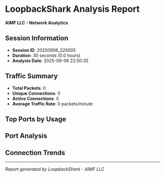 # LoopbackShark Analysis Report
**AIMF LLC - Network Analytics**

## Session Information
- **Session ID**: 20250906_225005
- **Duration**: 30 seconds (0.0 hours)
- **Analysis Date**: 2025-09-06 22:50:35

## Traffic Summary
- **Total Packets**: 0
- **Unique Connections**: 0
- **Active Connections**: 0
- **Average Traffic Rate**: 0 packets/minute

## Top Ports by Usage

## Port Analysis

## Connection Trends

---
*Report generated by LoopbackShark - AIMF LLC*
